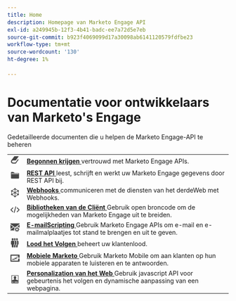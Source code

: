```yaml
---
title: Home
description: Homepage van Marketo Engage API
exl-id: a249945b-12f3-4b41-badc-ee7a72d5e7eb
source-git-commit: b923f4069099d17a30098ab6141120579fdfbe23
workflow-type: tm+mt
source-wordcount: '130'
ht-degree: 1%

---
```


# Documentatie voor ontwikkelaars van Marketo&#39;s Engage

Gedetailleerde documenten die u helpen de Marketo Engage-API te beheren

<table>
<tbody>
<tr>
<td><a href="getting-started.md"><img src="assets/Smock_Book_18_N.svg" width="50" alt="Aan de slag"></a></td><td><a href="getting-started.md"><strong> Begonnen krijgen </strong></a> vertrouwd met Marketo Engage APIs.</td>
</tr>
<tr>
<td><a href="https://developer.adobe.com/marketo-apis/"><img src="assets/Smock_AppleFiles_18_N.svg" width="50" alt="REST API's"></a></td><td><a href="https://developer.adobe.com/marketo-apis/"><strong> REST API </strong></a> leest, schrijft en werkt uw Marketo Engage gegevens door REST API bij.</td>
</tr>
<tr>
<td><a href="webhooks/webhooks.md"><img src="assets/Smock_SocialNetwork_18_N.svg" width="50" alt="Webhaken"></a></td><td><a href="webhooks/webhooks.md"><strong> Webhooks </strong></a> communiceren met de diensten van het derdeWeb met Webhooks.</td>
</tr>
<tr>
<td><a href="https://github.com/Marketo/Community-Supported-Client-Libraries"><img src="assets/Smock_Code_18_N.svg" width="50" alt="Clientbibliotheken"></a></td><td><a href="https://github.com/Marketo/Community-Supported-Client-Libraries"><strong> Bibliotheken van de Cliënt </strong></a> Gebruik open broncode om de mogelijkheden van Marketo Engage uit te breiden.</td>
</tr>
<tr>
<td><a href="email-scripting.md"><img src="assets/Smock_EmailGear_18_N.svg" width="50" alt="E-mailscripting"></a></td><td><a href="email-scripting.md"><strong> E-mailScripting </strong></a> Gebruik Marketo Engage APIs om e-mail en e-mailmalplaatjes tot stand te brengen en uit te geven.</td>
</tr>
<tr>
<td><a href="javascript-api/lead-tracking.md"><img src="assets/Smock_PeopleGroup_18_N.svg" width="50" alt="Regelafstand bijhouden"></a></td><td><a href="javascript-api/lead-tracking.md"><strong> Lood het Volgen </strong></a> beheert uw klantenlood.</td>
</tr>
<tr>
<td><a href="mobile/mobile.md"><img src="assets/Smock_MobileServices_18_N.svg" width="50" alt="Mobile Marketo"></a></td><td><a href="mobile/mobile.md"><strong> Mobiele Marketo </strong></a> Gebruik Marketo Mobile om aan klanten op hun mobiele apparaten te luisteren en te antwoorden.</td>
</tr>
<tr>
<td><a href="javascript-api/web-personalization.md"><img src="assets/Smock_PersonalizationField_18_N.svg" width="50" alt="Web Personalization"></a></td><td><a href="javascript-api/web-personalization.md"><strong> Personalization van het Web </strong></a> Gebruik javascript API voor gebeurtenis het volgen en dynamische aanpassing van een webpagina.</td>
</tr>
</tbody>
</table>

